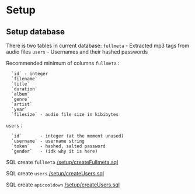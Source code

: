# Setup
## Setup database

There is two tables in current database:
  `fullmeta` - Extracted mp3 tags from audio files
  `users` - Usernames and their hashed passwords

Recommended minimum of columns
`fullmeta` : 
```
  `id` - integer
  `filename`
  `title`
  `duration`
  `album`
  `genre`
  `artist`
  `year`
  `filesize` - audio file size in kibibytes
```
  `users` : 
```
  `id`       - integer (at the moment unused)
  `username` - username string
  `token`    - hashed, salted password
  `gender`   - (idk why it is here)
```


SQL create `fullmeta`
[/setup/createFullmeta.sql](/setup/createFullmeta.sql)

SQL create `users`
[/setup/createUsers.sql](/setup/createUsers.sql)

SQL create `apicooldown`
[/setup/createUsers.sql](/setup/createApiCooldown.sql)